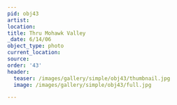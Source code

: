 ```yaml
---
pid: obj43
artist:
location:
title: Thru Mohawk Valley
_date: 6/14/06
object_type: photo
current_location:
source:
order: '43'
header:
  teaser: /images/gallery/simple/obj43/thumbnail.jpg
  image: /images/gallery/simple/obj43/full.jpg

---
```


